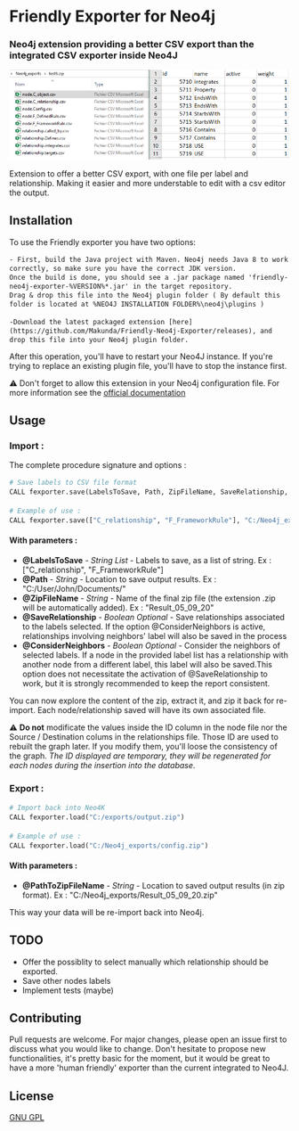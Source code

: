 # Friendly Exporter for Neo4j
### Neo4j extension providing a better CSV export than the integrated CSV exporter inside Neo4J

![Folder structure with exporter](folder_structure.png)

Extension to offer a better CSV export, with one file per label and relationship. 
Making it easier and more understable to edit with a csv editor the output.

## Installation

To use the Friendly exporter you have two options:

    - First, build the Java project with Maven. Neo4j needs Java 8 to work correctly, so make sure you have the correct JDK version.
    Once the build is done, you should see a .jar package named 'friendly-neo4j-exporter-%VERSION%*.jar' in the target repository.
    Drag & drop this file into the Neo4j plugin folder ( By default this folder is located at %NEO4J INSTALLATION FOLDER%\neo4j\plugins )

    -Download the latest packaged extension [here](https://github.com/Makunda/Friendly-Neo4j-Exporter/releases), and drop this file into your Neo4j plugin folder.

After this operation, you'll have to restart your Neo4J instance. If you're trying to replace an existing plugin file, you'll have to stop the instance first.

:warning: Don't forget to allow this extension in your Neo4j configuration file. For more information see the [official documentation](https://neo4j.com/docs/operations-manual/4.1/security/securing-extensions/)

## Usage

### Import :

The complete procedure signature and options :
```python
# Save labels to CSV file format
CALL fexporter.save(LabelsToSave, Path, ZipFileName, SaveRelationship, ConsiderNeighbors) 

# Example of use : 
CALL fexporter.save(["C_relationship", "F_FrameworkRule"], "C:/Neo4j_exports/", "Result_05_09_20", true, true )
```

#### With parameters :

- **@LabelsToSave** - *String List* - Labels to save, as a list of string. Ex : ["C_relationship", "F_FrameworkRule"]
- **@Path** - *String* - Location to save output results. Ex : "C:/User/John/Documents/"
- **@ZipFileName** - *String* - Name of the final zip file (the extension .zip will be automatically added). Ex : "Result_05_09_20" 
- **@SaveRelationship** - *Boolean Optional* - Save relationships associated to the labels selected. If the option @ConsiderNeighbors is active, relationships involving neighbors' label will also be saved in the process
- **@ConsiderNeighbors** - *Boolean Optional* - Consider the neighbors of selected labels. If a node in the provided label list has a relationship with another node from a different label, this label will also be saved.This option does not necessitate the activation of @SaveRelationship to work, but it is strongly recommended to keep the report consistent.

You can now explore the content of the zip, extract it, and zip it back for re-import.
Each node/relationship saved will have its own associated file.

:warning: **Do not** modificate the values inside the ID column in the node file nor the Source / Destination colums in the relationships file. Those ID are used to rebuilt the graph later. If you modify them, you'll loose the consistency of the graph. 
*The ID displayed are temporary, they will be regenerated for each nodes during the insertion into the database*.

### Export :

```python
# Import back into Neo4K
CALL fexporter.load("C:/exports/output.zip")

# Example of use : 
CALL fexporter.load("C:/Neo4j_exports/config.zip")
```

#### With parameters : 
- **@PathToZipFileName** - *String* - Location to saved output results (in zip format). Ex : "C:/Neo4j_exports/Result_05_09_20.zip"

This way your data will be re-import back into Neo4j.

## TODO
 - Offer the possiblity to select manually which relationship should be exported.
 - Save other nodes labels
 - Implement tests (maybe)

## Contributing
Pull requests are welcome. For major changes, please open an issue first to discuss what you would like to change.
Don't hesitate to propose new functionalities, it's pretty basic for the moment, but it would be great to have a more 'human friendly' exporter than the current integrated to Neo4J. 

## License
[GNU GPL](https://www.gnu.org/licenses/gpl-3.0.html)
